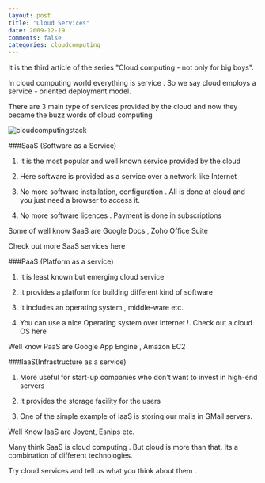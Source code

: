 ```yaml
---           
layout: post
title: "Cloud Services"
date: 2009-12-19
comments: false
categories: cloudcomputing
---
```


It is the third article of the series "Cloud computing - not only for big boys".

In cloud computing world everything is service . So we say cloud employs a service - oriented deployment model.

There are 3 main type of services provided by the cloud and now they became the buzz words of cloud computing

![cloudcomputingstack](http://3.bp.blogspot.com/_7biMK_kQerY/Sew4jwYhUKI/AAAAAAAAAaM/S60WYIVvqmQ/s320/cloud-computing-stack-colour.png)

###SaaS (Software as a Service)

1. It is the most popular and well known service provided by the cloud

2. Here software is provided as a service over a network like Internet

3. No more software installation, configuration . All is done at cloud and you just need a browser to access it.

4. No more software licences . Payment is done in subscriptions

Some of well know SaaS are Google Docs , Zoho Office Suite

Check out more SaaS services here



###PaaS (Platform as a service)


1. It is least known but emerging cloud service

2. It provides a platform for building different kind of software

3. It includes an operating system , middle-ware etc.

4. You can use a nice Operating system over Internet !. Check out a cloud OS here

Well know PaaS are Google App Engine , Amazon EC2


###IaaS(Infrastructure as a service)

1. More useful for start-up companies who don't want to invest in high-end servers

2. It provides the storage facility for the users

3. One of the simple example of IaaS is storing our mails in GMail servers.

Well Know IaaS are Joyent, Esnips etc.


Many think SaaS is cloud computing . But cloud is more than that. Its a combination of different technologies.

Try cloud services and tell us what you think about them .